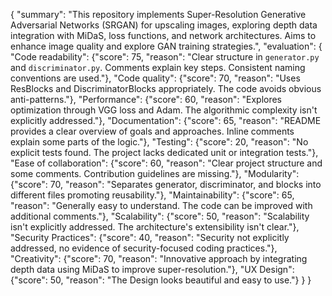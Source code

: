 {
    "summary": "This repository implements Super-Resolution Generative Adversarial Networks (SRGAN) for upscaling images, exploring depth data integration with MiDaS, loss functions, and network architectures. Aims to enhance image quality and explore GAN training strategies.",
    "evaluation": {
        "Code readability": {"score": 75, "reason": "Clear structure in `generator.py` and `discriminator.py`. Comments explain key steps. Consistent naming conventions are used."},
        "Code quality": {"score": 70, "reason": "Uses ResBlocks and DiscriminatorBlocks appropriately. The code avoids obvious anti-patterns."},
        "Performance": {"score": 60, "reason": "Explores optimization through VGG loss and Adam. The algorithmic complexity isn't explicitly addressed."},
        "Documentation": {"score": 65, "reason": "README provides a clear overview of goals and approaches. Inline comments explain some parts of the logic."},
        "Testing": {"score": 20, "reason": "No explicit tests found. The project lacks dedicated unit or integration tests."},
        "Ease of collaboration": {"score": 60, "reason": "Clear project structure and some comments. Contribution guidelines are missing."},
        "Modularity": {"score": 70, "reason": "Separates generator, discriminator, and blocks into different files promoting reusability."},
        "Maintainability": {"score": 65, "reason": "Generally easy to understand. The code can be improved with additional comments."},
        "Scalability": {"score": 50, "reason": "Scalability isn't explicitly addressed. The architecture's extensibility isn't clear."},
        "Security Practices": {"score": 40, "reason": "Security not explicitly addressed, no evidence of security-focused coding practices."},
        "Creativity": {"score": 70, "reason": "Innovative approach by integrating depth data using MiDaS to improve super-resolution."},
        "UX Design": {"score": 50, "reason": "The Design looks beautiful and easy to use."}
    }
}